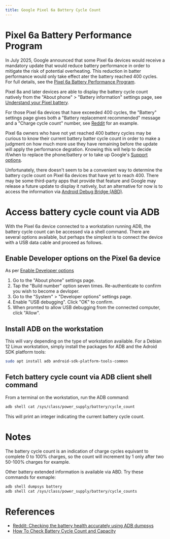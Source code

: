 ```yaml
---
title: Google Pixel 6a Battery Cycle Count
---
```


# Pixel 6a Battery Performance Program

In July 2025, Google announced that some Pixel 6a devices would receive a mandatory update that would reduce battery performance in order to mitigate the risk of potential overheating. This reduction in batter performance would only take effect ater the battery reached 400 cycles. For full details, see the [Pixel 6a Battery Performance Program](https://support.google.com/pixelphone/answer/16340779).

Pixel 8a and later devices are able to display the battery cycle count natively from the "About phone" > "Battery information" settings page, see [Understand your Pixel battery](https://support.google.com/pixelphone/answer/15738128).

For those Pixel 6a devices that have exceeded 400 cycles, the "Battery" settings page gives both a "Battery replacement recommended" message and a "Charge cycle count" number, see [Reddit](https://www.reddit.com/r/pixel_phones/comments/1lxr4ir/anyway_to_disable_the_new_battery_update_on_pixel/) for an example.

Pixel 6a owners who have not yet reached 400 battery cycles may be curious to know their current battery batter cycle count in order to make a judgment on how much more use they have remaining before the update will apply the performance degration. Knowing this will help to decide if/when to replace the phone/battery or to take up Google's [Support options](https://support.google.com/pixelphone/workflow/16310202).

Unfortunately, there doesn't seem to be a convenient way to determine the battery cycle count on Pixel 6a devices that have yet to reach 400. There may be some third-party apps that provide that feature and Google may release a future update to display it natively, but an alternative for now is to access the information via [Android Debug Bridge (ABD)](https://developer.android.com/tools/adb).

# Access battery cycle count via ADB

With the Pixel 6a device connected to a workstation running ADB, the battery cycle count can be accessed via a shell command. There are several options available, but perhaps the simplest is to connect the device with a USB data cable and proceed as follows.

## Enable Developer options on the Pixel 6a device

As per [Enable Developer options](https://developer.android.com/studio/debug/dev-options#enable)

1. Go to the "About phone" settings page.
1. Tap the "Build number" option seven times. Re-authenticate to confirm you wish to become a devloper.
1. Go to the "System" > "Developer options" settings page.
1. Enable "USB debugging". Click "OK" to confirm.
1. When promted to allow USB debugging from the connected computer, click "Allow".

## Install ADB on the workstation

This will vary depending on the type of workstation available. For a Debian 12 Linux workstation, simply install the packages for ADB and the Adroid SDK platform tools:

```bash
sudo apt install adb android-sdk-platform-tools-common
```

## Fetch battery cycle count via ADB client shell command

From a terminal on the workstation, run the ADB command:
```bash
adb shell cat /sys/class/power_supply/battery/cycle_count
```

This will print an integer indicating the current battery cycle count.

# Notes

The battery cycle count is an indication of charge cycles equivant to complete 0 to 100% charges, so the count will increment by 1 only after two 50-100% charges for example.

Other battery extended information is available via ABD. Try these commands for exmaple:

```bash
adb shell dumpsys battery
adb shell cat /sys/class/power_supply/battery/cycle_counts
```

# References

* [Reddit: Checking the battery health accurately using ADB dumpsys](https://www.reddit.com/r/GalaxyS9/comments/kvcjmn/checking_the_battery_health_accurately_using_adb/)
* [How To Check Battery Cycle Count and Capacity](https://xdaforums.com/t/guide-how-to-check-battery-cycle-count-and-capacity-root.4123177/)

